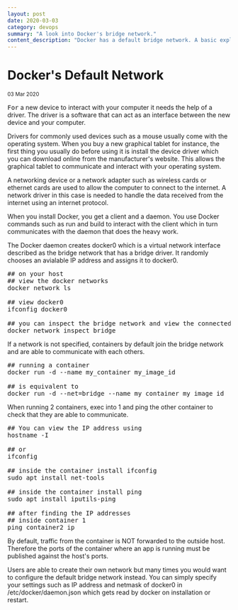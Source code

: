 ```yaml
---
layout: post
date: 2020-03-03
category: devops
summary: "A look into Docker's bridge network."
content_description: "Docker has a default bridge network. A basic explanation about Docker's bridge network and how containers can interact if they are on the same network."
---
```

<div media:type="text/omd" class="blog_title_style container">
    <h1><span>Docker's Default Network</span></h1>
    <small>03 Mar 2020</small>
</div>

<div media:type="text/omd" class="blog_content_style container">

<p id="blog_text">
<kbd>For</kbd> a new device to interact with your computer it needs the help of a driver. The driver is a software that can act as an interface between the new device and your computer. 
</p>

<p id="blog_text">
Drivers for commonly used devices such as a mouse usually come with the operating system.
When you buy a new graphical tablet for instance, the first thing you usually do before using it is install the device driver which you can download online from the manufacturer's website. This allows the graphical tablet to communicate and interact with your operating system.
</p>

<p id="blog_text">
A networking device or a network adapter such as wireless cards or ethernet cards are used to allow the computer to connect to the internet. A network driver in this case is needed to handle the data received from the internet using an internet protocol.
</p>

<p id="blog_text">
When you install Docker, you get a client and a daemon. You use Docker commands such as run and build to interact with the client which in turn communicates with the daemon that does the heavy work.
</p>

<p id="blog_text">
The Docker daemon creates docker0 which is a virtual network interface described as the bridge network that has a bridge driver. It randomly chooses an avialable IP address and assigns it to docker0.
</p>

<pre>
## on your host
## view the docker networks
docker network ls

## view docker0
ifconfig docker0

## you can inspect the bridge network and view the connected containers
docker network inspect bridge
</pre>

<p id="blog_text">
If a network is not specified, containers by default join the bridge network and are able to communicate with each others.
</p>

<pre>
## running a container
docker run -d --name my_container my_image_id

## is equivalent to
docker run -d --net=bridge --name my_container my_image_id
</pre>

<p id="blog_text">
When running 2 containers, exec into 1 and ping the other container to check that they are able to communicate.
</p>

<pre>
## You can view the IP address using
hostname -I

## or
ifconfig

## inside the container install ifconfig
sudo apt install net-tools

## inside the container install ping
sudo apt install iputils-ping

## after finding the IP addresses
## inside container 1
ping container2_ip
</pre>

<p id="blog_text">
By default, traffic from the container is NOT forwarded to the outside host. Therefore the ports of the container where an app is running must be published against the host's ports.
</p>

<p id="blog_text">
Users are able to create their own network but many times you would want to configure the default bridge network instead. You can simply specify your settings such as IP address and netmask of docker0 in /etc/docker/daemon.json which gets read by docker on installation or restart.
</p>
</div>